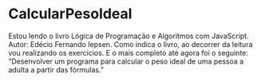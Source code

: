 # CalcularPesoIdeal
Estou lendo o livro Lógica de Programação e Algoritmos com JavaScript. Autor: Edécio Fernando Iepsen. Como indica o livro, ao decorrer da leitura vou realizando os exercícios. E o mais completo até agora foi o seguinte: “Desenvolver um programa para calcular o peso ideal de uma pessoa a adulta a partir das fórmulas.”
